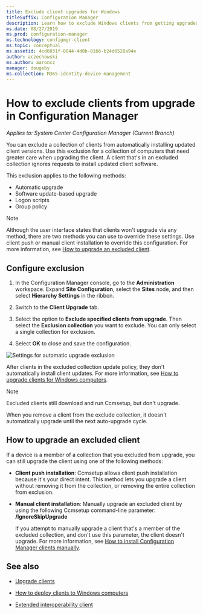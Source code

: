 ```yaml
---
title: Exclude client upgrades for Windows
titleSuffix: Configuration Manager
description: Learn how to exclude Windows clients from getting upgraded in Configuration Manager.
ms.date: 08/27/2019
ms.prod: configuration-manager
ms.technology: configmgr-client
ms.topic: conceptual
ms.assetid: 4cd6031f-8844-4d0b-8166-b24d6528a94e
author: aczechowski
ms.author: aaroncz
manager: dougeby
ms.collection: M365-identity-device-management
---
```


# How to exclude clients from upgrade in Configuration Manager

*Applies to: System Center Configuration Manager (Current Branch)*

You can exclude a collection of clients from automatically installing updated client versions. Use this exclusion for a collection of computers that need greater care when upgrading the client. A client that's in an excluded collection ignores requests to install updated client software.

This exclusion applies to the following methods:

- Automatic upgrade
- Software update-based upgrade
- Logon scripts
- Group policy

> [!NOTE]
> Although the user interface states that clients won't upgrade via any method, there are two methods you can use to override these settings. Use client push or manual client installation to override this configuration. For more information, see [How to upgrade an excluded client](#bkmk_override).

## <a name="bkmk_exclude"></a> Configure exclusion

1. In the Configuration Manager console, go to the **Administration** workspace. Expand **Site Configuration**, select the **Sites** node, and then select **Hierarchy Settings** in the ribbon.

2. Switch to the **Client Upgrade** tab.

3. Select the option to **Exclude specified clients from upgrade**. Then select the **Exclusion collection** you want to exclude. You can only select a single collection for exclusion.

4. Select **OK** to close and save the configuration.

![Settings for automatic upgrade exclusion](media/automatic_upgrade_exclusion.png)

After clients in the excluded collection update policy, they don't automatically install client updates. For more information, see [How to upgrade clients for Windows computers](/sccm/core/clients/manage/upgrade/upgrade-clients-for-windows-computers).

> [!NOTE]
> Excluded clients still download and run Ccmsetup, but don't upgrade.

When you remove a client from the exclude collection, it doesn't automatically upgrade until the next auto-upgrade cycle.

## <a name="bkmk_override"></a> How to upgrade an excluded client

If a device is a member of a collection that you excluded from upgrade, you can still upgrade the client using one of the following methods:

- **Client push installation**: Ccmsetup allows client push installation because it's your direct intent. This method lets you upgrade a client without removing it from the collection, or removing the entire collection from exclusion.

- **Manual client installation**: Manually upgrade an excluded client by using the following Ccmsetup command-line parameter: **/IgnoreSkipUpgrade**

    If you attempt to manually upgrade a client that's a member of the excluded collection, and don't use this parameter, the client doesn't upgrade. For more information, see [How to install Configuration Manager clients manually](/sccm/core/clients/deploy/deploy-clients-to-windows-computers#BKMK_Manual).

## See also

- [Upgrade clients](/sccm/core/clients/manage/upgrade/upgrade-clients)

- [How to deploy clients to Windows computers](/sccm/core/clients/deploy/deploy-clients-to-windows-computers)

- [Extended interoperability client](/sccm/core/understand/interoperability-client)

